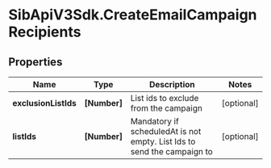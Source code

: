 # SibApiV3Sdk.CreateEmailCampaignRecipients

## Properties
Name | Type | Description | Notes
------------ | ------------- | ------------- | -------------
**exclusionListIds** | **[Number]** | List ids to exclude from the campaign | [optional] 
**listIds** | **[Number]** | Mandatory if scheduledAt is not empty. List Ids to send the campaign to | [optional] 


